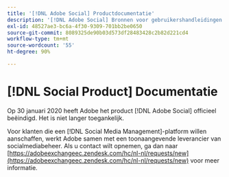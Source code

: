 ```yaml
---
title: '[!DNL Adobe Social] Productdocumentatie'
description: '[!DNL Adobe Social] Bronnen voor gebruikershandleidingen'
exl-id: 48527ae3-bc6a-4f30-9309-701bb2be0650
source-git-commit: 8089325de90b03d573df28483428c2b82d221cd4
workflow-type: tm+mt
source-wordcount: '55'
ht-degree: 90%

---
```


# [!DNL Social Product] Documentatie

Op 30 januari 2020 heeft Adobe het product [!DNL Adobe Social] officieel beëindigd. Het is niet langer toegankelijk.

Voor klanten die een [!DNL Social Media Management]-platform willen aanschaffen, werkt Adobe samen met een toonaangevende leverancier van socialmediabeheer. Als u contact wilt opnemen, ga dan naar [https://adobeexchangeec.zendesk.com/hc/nl-nl/requests/new](https://adobeexchangeec.zendesk.com/hc/nl-nl/requests/new) voor meer informatie.

